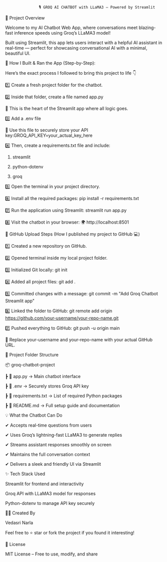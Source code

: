                    🎙️ GROQ AI CHATBOT with LLaMA3 – Powered by Streamlit

📌 Project Overview

Welcome to my AI Chatbot Web App, where conversations meet blazing-fast inference speeds using Groq’s LLaMA3 model!

Built using Streamlit, this app lets users interact with a helpful AI assistant in real-time — perfect for showcasing conversational AI with a minimal, beautiful UI.

🚀 How I Built & Ran the App (Step-by-Step):

Here’s the exact process I followed to bring this project to life 👇

1️⃣ Create a fresh project folder for the chatbot.

2️⃣ Inside that folder, create a file named app.py

🧠 This is the heart of the Streamlit app where all logic goes.

3️⃣ Add a .env file

🔐 Use this file to securely store your API key:GROQ_API_KEY=your_actual_key_here

4️⃣ Then, create a requirements.txt file and include: 

1) streamlit

2) python-dotenv

3) groq

5️⃣ Open the terminal in your project directory.

6️⃣ Install all the required packages:
pip install -r requirements.txt

7️⃣ Run the application using Streamlit:
streamlit run app.py

8️⃣ Visit the chatbot in your browser:
🌍 http://localhost:8501

🔁 GitHub Upload Steps
(How I published my project to GitHub 💻)

1️⃣ Created a new repository on GitHub.

2️⃣ Opened terminal inside my local project folder.

3️⃣ Initialized Git locally:
git init

4️⃣ Added all project files:
git add .

5️⃣ Committed changes with a message:
git commit -m "Add Groq Chatbot Streamlit app"

6️⃣ Linked the folder to GitHub:
git remote add origin https://github.com/your-username/your-repo-name.git

7️⃣ Pushed everything to GitHub:
git push -u origin main

📝 Replace your-username and your-repo-name with your actual GitHub URL.

📁 Project Folder Structure

📦 groq-chatbot-project

┣ 📄 app.py             → Main chatbot interface

┣ 📄 .env               → Securely stores Groq API key

┣ 📄 requirements.txt   → List of required Python packages

┣ 📄 README.md          → Full setup guide and documentation

💡 What the Chatbot Can Do

✔ Accepts real-time questions from users

✔ Uses Groq’s lightning-fast LLaMA3 to generate replies

✔ Streams assistant responses smoothly on screen

✔ Maintains the full conversation context

✔ Delivers a sleek and friendly UI via Streamlit

✨ Tech Stack Used

Streamlit for frontend and interactivity

Groq API with LLaMA3 model for responses

Python-dotenv to manage API key securely

👩‍💻 Created By

Vedasri Narla

Feel free to ⭐ star or fork the project if you found it interesting!

📄 License

MIT License – Free to use, modify, and share